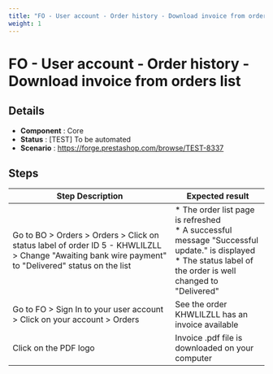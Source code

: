 ```yaml
---
title: "FO - User account - Order history - Download invoice from orders list"
weight: 1
---
```


# FO - User account - Order history - Download invoice from orders list
## Details
* **Component** : Core
* **Status** : [TEST] To be automated
* **Scenario** : https://forge.prestashop.com/browse/TEST-8337

## Steps
| Step Description | Expected result |
| ----- | ----- |
| Go to BO > Orders > Orders > Click on status label of order ID 5 - KHWLILZLL > Change "Awaiting bank wire payment" to "Delivered" status on the list | * The order list page is refreshed<br> * A successful message "Successful update." is displayed<br> * The status label of the order is well changed to "Delivered" |
| Go to FO > Sign In to your user account > Click on your account > Orders | See the order KHWLILZLL has an invoice available |
| Click on the PDF logo | Invoice .pdf file is downloaded on your computer |
